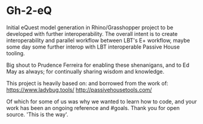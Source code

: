 # Gh-2-eQ
Initial eQuest model generation in Rhino/Grasshopper project to be developed with further interoperability.
The overall intent is to create interoperability and parallel workflow between LBT's E+ workflow, maybe some day some further interop with LBT interoperable Passive House tooling.

Big shout to Prudence Ferreira for enabling these shenanigans, and to Ed May as always; for continually sharing wisdom and knowledge.

This project is heavily based on: and borrowed from the work of:
https://www.ladybug.tools/
http://passivehousetools.com/

Of which for some of us was why we wanted to learn how to code, and your work has been an ongoing reference and #goals. Thank you for open source. 'This is the way'.
